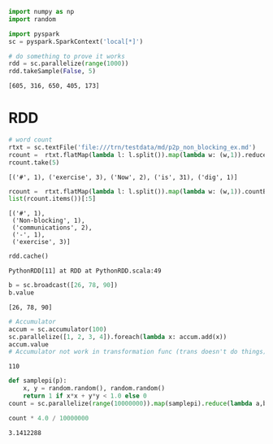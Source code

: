 

```python
import numpy as np
import random
```


```python
import pyspark
sc = pyspark.SparkContext('local[*]')

```


```python
# do something to prove it works
rdd = sc.parallelize(range(1000))
rdd.takeSample(False, 5)
```




    [605, 316, 650, 405, 173]



# RDD


```python
# word count
rtxt = sc.textFile('file:///trn/testdata/md/p2p_non_blocking_ex.md')
rcount =  rtxt.flatMap(lambda l: l.split()).map(lambda w: (w,1)).reduceByKey(lambda a,b: a+b)
rcount.take(5)
```




    [('#', 1), ('exercise', 3), ('Now', 2), ('is', 31), ('dig', 1)]




```python
rcount =  rtxt.flatMap(lambda l: l.split()).map(lambda w: (w,1)).countByKey()
list(rcount.items())[:5]
```




    [('#', 1),
     ('Non-blocking', 1),
     ('communications', 2),
     ('-', 1),
     ('exercise', 3)]




```python
rdd.cache()
```




    PythonRDD[11] at RDD at PythonRDD.scala:49




```python
b = sc.broadcast([26, 78, 90])
b.value
```




    [26, 78, 90]




```python
# Accumulator
accum = sc.accumulator(100)
sc.parallelize([1, 2, 3, 4]).foreach(lambda x: accum.add(x))
accum.value
# Accumulator not work in transformation func (trans doesn't do things)
```




    110




```python
def samplepi(p):
    x, y = random.random(), random.random()
    return 1 if x*x + y*y < 1.0 else 0
count = sc.parallelize(range(10000000)).map(samplepi).reduce(lambda a,b:a+b)
```


```python
count * 4.0 / 10000000
```




    3.1412288


